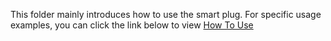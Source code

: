 This folder mainly introduces how to use the smart plug. For specific usage examples, you can click the link below to view
[How To Use]()
